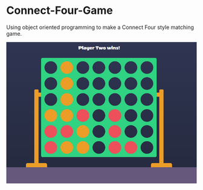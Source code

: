 # Connect-Four-Game
Using object oriented programming to make a Connect Four style matching game.

![Connect 4 Image](/img/connect4.jpg)
